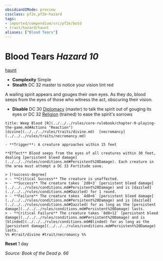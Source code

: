 ```yaml
---
obsidianUIMode: preview
cssclass: pf2e,pf2e-hazard
tags:
- imported/compendium/src/pf2e/botd
- trait/hazard/haunt
aliases: ["Blood Tears"]
---
```

# Blood Tears *Hazard 10*  
[haunt](haunt.md)  

- **Complexity** Simple
- **Stealth** DC 32 master to notice your vision tint red  

A wailing spirit appears and gouges their own eyes. As they do, blood seeps from the eyes of those who witness the act, obscuring their vision.

- **Disable** DC 30 [Diplomacy](../../skills.md#Diplomacy) (master) to talk the spirit out of gouging its eyes or DC 32 [Religion](../../skills.md#Religion) (trained) to ease the spirit's sorrows  
     
```ad-embed-ability
title: Weep Blood [R](../../../rules/core-rulebook/chapter-9-playing-the-game.md#Actions "Reaction")
[divine](../../../rules/traits/divine.md)  [necromancy](../../../rules/traits/necromancy.md)  

- **Trigger**: A creature approaches within 15 feet

**Effect** Blood seeps from the eyes of all creatures within 30 feet, dealing [persistent bleed damage](../../../rules/conditions.md#Persistent%20Damage). Each creature in the area must attempt a DC 33 Fortitude save.

> [!success-degree] 
> - **Critical Success** The creature is unaffected.
> - **Success** The creature takes `2d8+3` [persistent bleed damage](../../../rules/conditions.md#Persistent%20Damage) and is [dazzled](../../../rules/conditions.md#Dazzled) for 1 round.
> - **Failure** The creature takes `4d8+6` [persistent bleed damage](../../../rules/conditions.md#Persistent%20Damage) and is [dazzled](../../../rules/conditions.md#Dazzled) for as long as the [persistent damage](../../../rules/conditions.md#Persistent%20Damage) lasts.
> - **Critical Failure** The creature takes `8d8+12` [persistent bleed damage](../../../rules/conditions.md#Persistent%20Damage) and is [blinded](../../../rules/conditions.md#Blinded) for as long as the [persistent damage](../../../rules/conditions.md#Persistent%20Damage) lasts.  
%% #trait/divine #trait/necromancy %%
```

**Reset** 1 day  

*Source: Book of the Dead p. 66*
